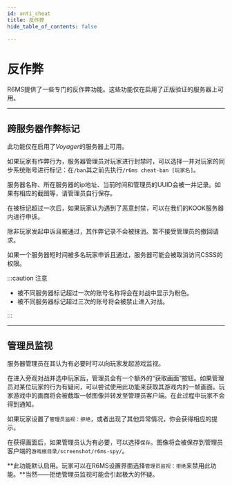 ```yaml
---
id: anti_cheat
title: 反作弊
hide_table_of_contents: false 

---
```


# 反作弊

R6MS提供了一些专门的反作弊功能。这些功能仅在启用了正版验证的服务器上可用。

---

## 跨服务器作弊标记

此功能仅在启用了*Voyager*的服务器上可用。

如果玩家有作弊行为，服务器管理员对玩家进行封禁时，可以选择一并对玩家的同步系统账号进行标记：在`/ban`其之前先执行`/r6ms cheat-ban [玩家名]`。

服务器名称、所在服务器的ip地址、当前时间和管理员的UUID会被一并记录。如果有相应的截图等，请管理员自行保存。

在被标记超过一次后，如果玩家认为遇到了恶意封禁，可以在我们的KOOK服务器内进行申诉。

除非玩家发起申诉且被通过，其作弊记录不会被抹消。暂不接受管理员的撤回请求。

如果一个服务器短时间被多名玩家申诉且通过，服务器可能会被取消访问CSSS的权限。

:::caution 注意

- 被不同服务器标记超过一次的账号名称将会在对战中显示为粉色。
- 被不同服务器标记超过三次的账号将会被禁止进入对战。

:::

---

## 管理员监视

服务器管理员在其认为有必要时可以向玩家发起游戏监视。

在进入旁观对战并选中玩家后，管理员会有一个额外的“获取画面”按钮。如果管理员对某位玩家的行为有疑问，可以尝试使用此功能来获取其游戏内的一帧画面。玩家游戏中的画面将会被截取一帧图像并转发至管理员客户端。在此过程中玩家不会得到通知。

如果玩家设置了`管理员监视：拒绝`，或者出现了其他异常情况，你会获得相应的提示。

在获得画面后，如果管理员认为有必要，可以选择`保存`。图像将会被保存到管理员客户端的`游戏根目录/screenshot/r6ms-spy/`。

**此功能默认启用。玩家可以在R6MS设置界面选择`管理员监视：拒绝`来禁用此功能。**当然——拒绝管理员监视可能会引起极大的怀疑。